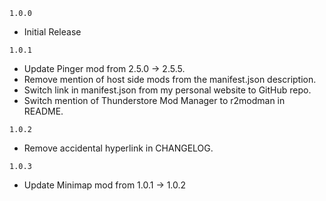 `1.0.0`

- Initial Release

`1.0.1`

- Update Pinger mod from 2.5.0 → 2.5.5.
- Remove mention of host side mods from the manifest.json description.
- Switch link in manifest.json from my personal website to GitHub repo.
- Switch mention of Thunderstore Mod Manager to r2modman in README.

`1.0.2`

- Remove accidental hyperlink in CHANGELOG.

`1.0.3`

- Update Minimap mod from 1.0.1 → 1.0.2